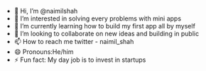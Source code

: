 - 👋 Hi, I’m @naimilshah
- 👀 I’m interested in solving every problems with mini apps
- 🌱 I’m currently learning how to build my first app all by myself
- 💞️ I’m looking to collaborate on new ideas and building in public
- 📫 How to reach me twitter - naimil_shah  
- 😄 Pronouns:He/him
- ⚡ Fun fact: My day job is to invest in startups

<!---
naimilshah/naimilshah is a ✨ special ✨ repository because its `README.md` (this file) appears on your GitHub profile.
You can click the Preview link to take a look at your changes.
--->
